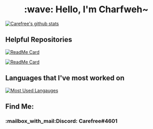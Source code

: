 <div align="center"><h1>:wave: Hello, I'm Charfweh~</h1></div>

[![Carefree's github stats](https://github-readme-stats.vercel.app/api?username=charfweh&show_icons=true&theme=tokyonight)](https://github.com/charfweh)

## Helpful Repositories 
[![ReadMe Card](https://github-readme-stats.vercel.app/api/pin/?username=charfweh&repo=discord-bot-dashboard)](https://github.com/charfweh/discord-bot-dashboard)

[![ReadMe Card](https://github-readme-stats.vercel.app/api/pin/?username=charfweh&repo=superfastserverassistant)](https://github.com/charfweh/superfastserverassistant)

## Languages that I've most worked on
[![Most Used Langauges](https://github-readme-stats.vercel.app/api/top-langs/?username=charfweh&layout=compact&theme=tokyonight)](https://github.com/charfweh)

## Find Me:
<h3>:mailbox_with_mail:Discord: Carefree#4601</h3>

